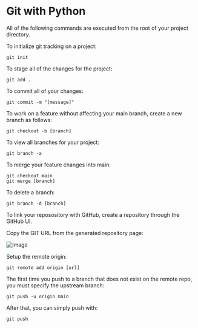# Git with Python

All of the following commands are executed from the root of your project directory.

To initialize git tracking on a project:

```
git init
```

To stage all of the changes for the project:

```
git add .
```

To commit all of your changes:

```
git commit -m "[message]"
```

To work on a feature without affecting your main branch, create a new branch as follows:

```
git checkout -b [branch]
```

To view all branches for your project:

```
git branch -a
```

To merge your feature changes into main:

```
git checkout main
git merge [branch]
```

To delete a branch:

```
git branch -d [branch]
```

To link your reposository with GitHub, create a repository through the GitHub UI.

Copy the GIT URL from the generated repository page:

![image](https://github.com/joshua-cole/git-python/assets/157483185/66556738-e096-47b1-bf11-288e19548055)

Setup the remote origin:

```
git remote add origin [url]
```

The first time you push to a branch that does not exist on the remote repo, you must specify the upstream branch:

```
git push -u origin main
```

After that, you can simply push with:

```
git push
```